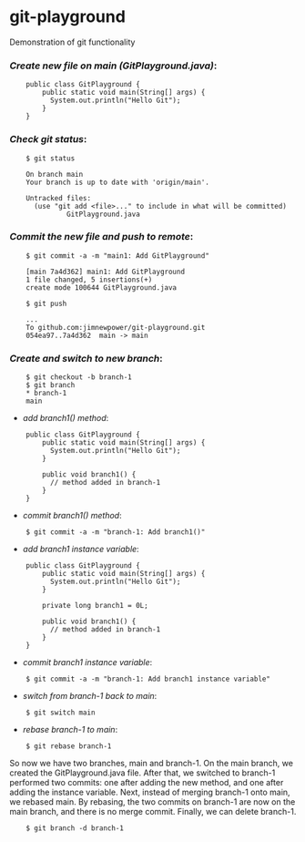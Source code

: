 # git-playground
Demonstration of git functionality

### *Create new file on main (GitPlayground.java)*:
```
    public class GitPlayground {
        public static void main(String[] args) {
          System.out.println("Hello Git");
        }
    }
```

### *Check git status*:
```
    $ git status

    On branch main
    Your branch is up to date with 'origin/main'.

    Untracked files:
      (use "git add <file>..." to include in what will be committed)
	          GitPlayground.java
```

### *Commit the new file and push to remote*:
```
    $ git commit -a -m "main1: Add GitPlayground"

    [main 7a4d362] main1: Add GitPlayground
    1 file changed, 5 insertions(+)
    create mode 100644 GitPlayground.java

    $ git push

    ...
    To github.com:jimnewpower/git-playground.git
    054ea97..7a4d362  main -> main
```

### *Create and switch to new branch*:
```
    $ git checkout -b branch-1
    $ git branch
    * branch-1
    main
```
- *add branch1() method*:
```
    public class GitPlayground {
        public static void main(String[] args) {
          System.out.println("Hello Git");
        }

        public void branch1() {
          // method added in branch-1
        }
    }

```
- *commit branch1() method*:
```
    $ git commit -a -m "branch-1: Add branch1()"

```
- *add branch1 instance variable*:
```
    public class GitPlayground {
        public static void main(String[] args) {
          System.out.println("Hello Git");
        }

        private long branch1 = 0L;

        public void branch1() {
          // method added in branch-1
        }
    }
```

- *commit branch1 instance variable*:
```
    $ git commit -a -m "branch-1: Add branch1 instance variable"
```

- *switch from branch-1 back to main*:
```
    $ git switch main
```

- *rebase branch-1 to main*:
```
    $ git rebase branch-1
```
So now we have two branches, main and branch-1. On the main branch, we created the GitPlayground.java file. After that, we switched to branch-1 performed two commits: one after adding the new method, and one after adding the instance variable. Next, instead of merging branch-1 onto main, we rebased main. By rebasing, the two commits on branch-1 are now on the main branch, and there is no merge commit. Finally, we can delete branch-1.
```
    $ git branch -d branch-1
```
